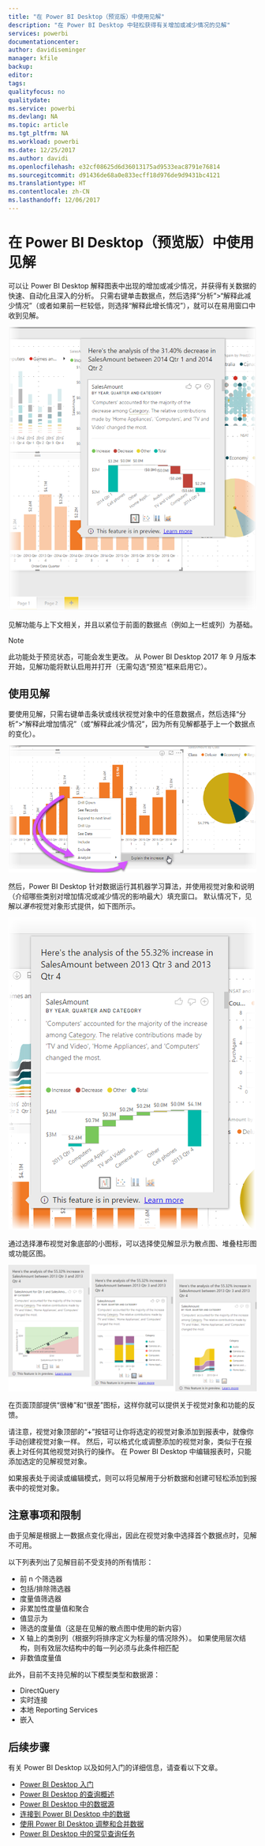 ```yaml
---
title: "在 Power BI Desktop（预览版）中使用见解"
description: "在 Power BI Desktop 中轻松获得有关增加或减少情况的见解"
services: powerbi
documentationcenter: 
author: davidiseminger
manager: kfile
backup: 
editor: 
tags: 
qualityfocus: no
qualitydate: 
ms.service: powerbi
ms.devlang: NA
ms.topic: article
ms.tgt_pltfrm: NA
ms.workload: powerbi
ms.date: 12/25/2017
ms.author: davidi
ms.openlocfilehash: e32cf08625d6d36013175ad9533eac8791e76814
ms.sourcegitcommit: d91436de68a0e833ecff18d976de9d9431bc4121
ms.translationtype: HT
ms.contentlocale: zh-CN
ms.lasthandoff: 12/06/2017
---
```

# <a name="use-insights-in-power-bi-desktop-preview"></a>在 Power BI Desktop（预览版）中使用见解
可以让 Power BI Desktop 解释图表中出现的增加或减少情况，并获得有关数据的快速、自动化且深入的分析。 只需右键单击数据点，然后选择“分析”>“解释此减少情况”（或者如果前一栏较低，则选择“解释此增长情况”），就可以在易用窗口中收到见解。

![](media/desktop-insights/insights_01.png)

见解功能与上下文相关，并且以紧位于前面的数据点（例如上一栏或列）为基础。

> [!NOTE]
> 此功能处于预览状态，可能会发生更改。 从 Power BI Desktop 2017 年 9 月版本开始，见解功能将默认启用并打开（无需勾选“预览”框来启用它）。
> 
> 

## <a name="using-insights"></a>使用见解
要使用见解，只需右键单击条状或线状视觉对象中的任意数据点，然后选择“分析”>“解释此增加情况”（或“解释此减少情况”，因为所有见解都基于上一个数据点的变化）。

![](media/desktop-insights/insights_02.png)

然后，Power BI Desktop 针对数据运行其机器学习算法，并使用视觉对象和说明（介绍哪些类别对增加情况或减少情况的影响最大）填充窗口。 默认情况下，见解以*瀑布*视觉对象形式提供，如下图所示。

![](media/desktop-insights/insights_03.png)

通过选择瀑布视觉对象底部的小图标，可以选择使见解显示为散点图、堆叠柱形图或功能区图。

![](media/desktop-insights/insights_04.png)

在页面顶部提供“很棒”和“很差”图标，这样你就可以提供关于视觉对象和功能的反馈。

请注意，视觉对象顶部的“+”按钮可让你将选定的视觉对象添加到报表中，就像你手动创建视觉对象一样。 然后，可以格式化或调整添加的视觉对象，类似于在报表上对任何其他视觉对执行的操作。 在 Power BI Desktop 中编辑报表时，只能添加选定的见解视觉对象。

如果报表处于阅读或编辑模式，则可以将见解用于分析数据和创建可轻松添加到报表中的视觉对象。

## <a name="considerations-and-limitations"></a>注意事项和限制
由于见解是根据上一数据点变化得出，因此在视觉对象中选择首个数据点时，见解不可用。 

以下列表列出了见解目前不受支持的所有情形：

* 前 n 个筛选器
* 包括/排除筛选器
* 度量值筛选器
* 非累加性度量值和聚合
* 值显示为
* 筛选的度量值（这是在见解的散点图中使用的新内容）
* X 轴上的类别列（根据列将排序定义为标量的情况除外）。 如果使用层次结构，则有效层次结构中的每一列必须与此条件相匹配
* 非数值度量值

此外，目前不支持见解的以下模型类型和数据源：

* DirectQuery
* 实时连接
* 本地 Reporting Services
* 嵌入

## <a name="next-steps"></a>后续步骤
有关 Power BI Desktop 以及如何入门的详细信息，请查看以下文章。

* [Power BI Desktop 入门](desktop-getting-started.md)
* [Power BI Desktop 的查询概述](desktop-query-overview.md)
* [Power BI Desktop 中的数据源](desktop-data-sources.md)
* [连接到 Power BI Desktop 中的数据](desktop-connect-to-data.md)
* [使用 Power BI Desktop 调整和合并数据](desktop-shape-and-combine-data.md)
* [Power BI Desktop 中的常见查询任务](desktop-common-query-tasks.md)   

